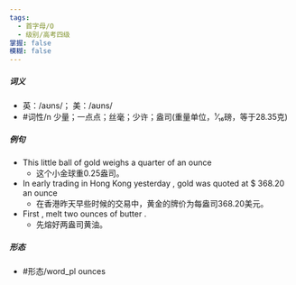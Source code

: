 ```yaml
---
tags:
  - 首字母/O
  - 级别/高考四级
掌握: false
模糊: false
---
```

##### 词义
- 英：/aʊns/； 美：/aʊns/
- #词性/n  少量；一点点；丝毫；少许；盎司(重量单位，¹⁄₁₆磅，等于28.35克)
##### 例句
- This little ball of gold weighs a quarter of an ounce
	- 这个小金球重0.25盎司。
- In early trading in Hong Kong yesterday , gold was quoted at $ 368.20 an ounce
	- 在香港昨天早些时候的交易中，黄金的牌价为每盎司368.20美元。
- First , melt two ounces of butter .
	- 先熔好两盎司黄油。
##### 形态
- #形态/word_pl ounces
